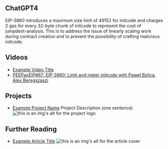 ## ChatGPT4

EIP-3860 introduces a maximum size limit of 49152 for initcode and charges 2 gas for every 32-byte chunk of initcode to represent the cost of jumpdest-analysis. This is to address the issue of linearly scaling work during contract creation and to prevent the possibility of crafting malicious initcode.

## Videos

- [Example Video Title](https://www.youtube.com/watch?v=TDGq4aeevgY)
- [PEEPanEIP#67: EIP-3860: Limit and meter initcode with Paweł Bylica, Alex Beregszaszi](https://www.youtube.com/watch?v=PJQdhPR5BJ0&list=PL4cwHXAawZxqu0PKKyMzG_3BJV_xZTi1F&index=46)

## Projects

- [Example Project Name](https://xxxx.xxx/xxxxx) Project Description (one sentence) ![this is an img's alt for the project logo](https://xxxx.xxx/project-logo.xxx)

## Further Reading

- [Example Article Title](https://xxxx.xxx/xxxxx) ![this is an img's alt for the article cover](https://xxxx.xxx/article-cover.xxx)
